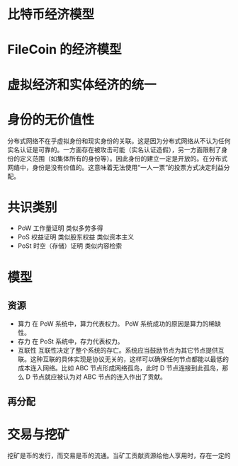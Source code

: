 # 比特币经济模型



# FileCoin 的经济模型



# 虚拟经济和实体经济的统一

# 身份的无价值性
分布式网络不在乎虚拟身份和现实身份的关联。这是因为分布式网络从不认为任何实名认证是可靠的。一方面存在被攻击可能（实名认证造假），另一方面限制了身份的定义范围（如集体所有的身份等）。因此身份的建立一定是开放的。在分布式网络中，身份是没有价值的。这意味着无法使用“一人一票”的投票方式决定利益分配。


# 共识类别
- PoW 工作量证明 类似多劳多得
- PoS 权益证明 类似股东权益 类似资本主义
- PoSt 时空（存储）证明 类似内容检索


# 模型
## 资源
- 算力
    在 PoW 系统中，算力代表权力。 PoW 系统成功的原因是算力的稀缺性。
- 存力
    在 PoSt 系统中，存力代表权力。
- 互联性
    互联性决定了整个系统的存亡。系统应当鼓励节点为其它节点提供互联。这种互联的具体实现是协议无关的，这样可以确保任何节点都能以最低的成本连入网络。比如 ABC 节点形成网络孤岛，此时 D 节点连接到此孤岛，那么 D 节点就应被认为对 ABC 节点的连入作出了贡献。
  
## 再分配



# 交易与挖矿

挖矿是币的发行，而交易是币的流通。当矿工贡献资源给他人享用时，存在一定的



